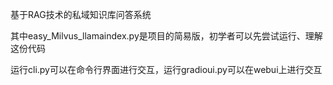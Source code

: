 基于RAG技术的私域知识库问答系统

其中easy_Milvus_llamaindex.py是项目的简易版，初学者可以先尝试运行、理解这份代码

运行cli.py可以在命令行界面进行交互，运行gradioui.py可以在webui上进行交互
